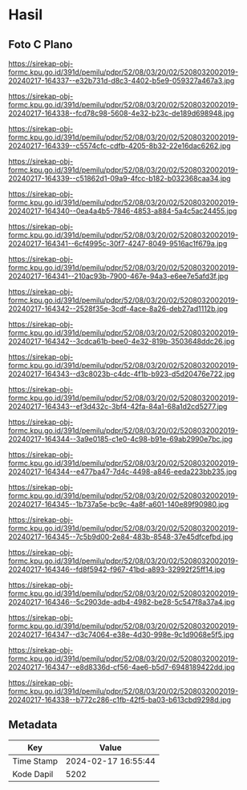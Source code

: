 # Hasil

## Foto C Plano

https://sirekap-obj-formc.kpu.go.id/391d/pemilu/pdpr/52/08/03/20/02/5208032002019-20240217-164337--e32b731d-d8c3-4402-b5e9-059327a467a3.jpg

https://sirekap-obj-formc.kpu.go.id/391d/pemilu/pdpr/52/08/03/20/02/5208032002019-20240217-164338--fcd78c98-5608-4e32-b23c-de189d698948.jpg

https://sirekap-obj-formc.kpu.go.id/391d/pemilu/pdpr/52/08/03/20/02/5208032002019-20240217-164339--c5574cfc-cdfb-4205-8b32-22e16dac6262.jpg

https://sirekap-obj-formc.kpu.go.id/391d/pemilu/pdpr/52/08/03/20/02/5208032002019-20240217-164339--c51862d1-09a9-4fcc-b182-b032368caa34.jpg

https://sirekap-obj-formc.kpu.go.id/391d/pemilu/pdpr/52/08/03/20/02/5208032002019-20240217-164340--0ea4a4b5-7846-4853-a884-5a4c5ac24455.jpg

https://sirekap-obj-formc.kpu.go.id/391d/pemilu/pdpr/52/08/03/20/02/5208032002019-20240217-164341--6cf4995c-30f7-4247-8049-9516ac1f679a.jpg

https://sirekap-obj-formc.kpu.go.id/391d/pemilu/pdpr/52/08/03/20/02/5208032002019-20240217-164341--210ac93b-7900-467e-94a3-e6ee7e5afd3f.jpg

https://sirekap-obj-formc.kpu.go.id/391d/pemilu/pdpr/52/08/03/20/02/5208032002019-20240217-164342--2528f35e-3cdf-4ace-8a26-deb27ad1112b.jpg

https://sirekap-obj-formc.kpu.go.id/391d/pemilu/pdpr/52/08/03/20/02/5208032002019-20240217-164342--3cdca61b-bee0-4e32-819b-3503648ddc26.jpg

https://sirekap-obj-formc.kpu.go.id/391d/pemilu/pdpr/52/08/03/20/02/5208032002019-20240217-164343--d3c8023b-c4dc-4f1b-b923-d5d20476e722.jpg

https://sirekap-obj-formc.kpu.go.id/391d/pemilu/pdpr/52/08/03/20/02/5208032002019-20240217-164343--ef3d432c-3bf4-42fa-84a1-68a1d2cd5277.jpg

https://sirekap-obj-formc.kpu.go.id/391d/pemilu/pdpr/52/08/03/20/02/5208032002019-20240217-164344--3a9e0185-c1e0-4c98-b91e-69ab2990e7bc.jpg

https://sirekap-obj-formc.kpu.go.id/391d/pemilu/pdpr/52/08/03/20/02/5208032002019-20240217-164344--e477ba47-7d4c-4498-a846-eeda223bb235.jpg

https://sirekap-obj-formc.kpu.go.id/391d/pemilu/pdpr/52/08/03/20/02/5208032002019-20240217-164345--1b737a5e-bc9c-4a8f-a601-140e89f90980.jpg

https://sirekap-obj-formc.kpu.go.id/391d/pemilu/pdpr/52/08/03/20/02/5208032002019-20240217-164345--7c5b9d00-2e84-483b-8548-37e45dfcefbd.jpg

https://sirekap-obj-formc.kpu.go.id/391d/pemilu/pdpr/52/08/03/20/02/5208032002019-20240217-164346--fd8f5942-f967-41bd-a893-32992f25ff14.jpg

https://sirekap-obj-formc.kpu.go.id/391d/pemilu/pdpr/52/08/03/20/02/5208032002019-20240217-164346--5c2903de-adb4-4982-be28-5c547f8a37a4.jpg

https://sirekap-obj-formc.kpu.go.id/391d/pemilu/pdpr/52/08/03/20/02/5208032002019-20240217-164347--d3c74064-e38e-4d30-998e-9c1d9068e5f5.jpg

https://sirekap-obj-formc.kpu.go.id/391d/pemilu/pdpr/52/08/03/20/02/5208032002019-20240217-164347--e8d8336d-cf56-4ae6-b5d7-6948189422dd.jpg

https://sirekap-obj-formc.kpu.go.id/391d/pemilu/pdpr/52/08/03/20/02/5208032002019-20240217-164338--b772c286-c1fb-42f5-ba03-b613cbd9298d.jpg


## Metadata

| Key        | Value               |
| ---------- | ------------------- |
| Time Stamp | 2024-02-17 16:55:44 |
| Kode Dapil | 5202                |



